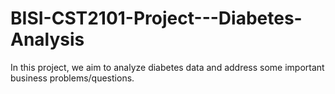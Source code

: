 # BISI-CST2101-Project---Diabetes-Analysis
In this project, we aim to analyze diabetes data and address some important business problems/questions.
